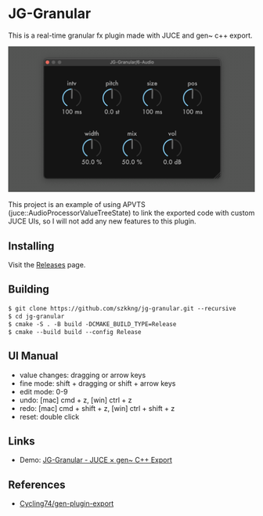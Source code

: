 # JG-Granular
This is a real-time granular fx plugin made with JUCE and gen~ c++ export. 

![JG-Granular.png](Resources/jg-granular.png)

This project is an example of using APVTS (juce::AudioProcessorValueTreeState) to link the exported code with custom JUCE UIs, 
so I will not add any new features to this plugin.

## Installing

Visit the [Releases](https://github.com/szkkng/jg-granular/releases/tag/v1.0) page.

## Building

```
$ git clone https://github.com/szkkng/jg-granular.git --recursive
$ cd jg-granular
$ cmake -S . -B build -DCMAKE_BUILD_TYPE=Release
$ cmake --build build --config Release
```

## UI Manual
- value changes: dragging or arrow keys
- fine mode: shift + dragging or shift + arrow keys
- edit mode: 0-9
- undo: [mac] cmd + z, [win] ctrl + z
- redo: [mac] cmd + shift + z, [win] ctrl + shift + z
- reset: double click

## Links
- Demo: [JG-Granular - JUCE × gen~ C++ Export](https://youtu.be/nc4ykXJHpyg)

## References
- [Cycling74/gen-plugin-export](https://github.com/Cycling74/gen-plugin-export)

